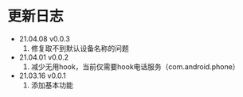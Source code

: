 # 更新日志
- 21.04.08 v0.0.3
  1. 修复取不到默认设备名称的问题
- 21.04.01 v0.0.2
  1. 减少无用hook，当前仅需要hook电话服务（com.android.phone）
- 21.03.16 v0.0.1
  1. 添加基本功能